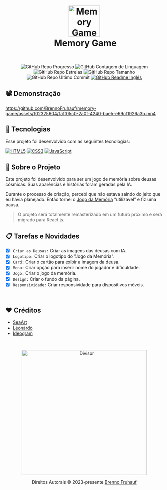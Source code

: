 <h1 align="center">
  <img src="https://github.com/BrennoFruhauf/memory-game/assets/102325604/3714187b-56f8-42b5-b184-56af1b5fad8a" width="100" alt="Memory Game Logo"/></br>
  <img src="" height="30" width="0" alt="" />
  Memory Game
</h1>

</br>

<div align="center">
  
  ![GitHub Repo Progresso](https://img.shields.io/badge/status-em_andamento-_?style=for-the-badge&color=%237e04db)
  ![GitHub Contagem de Linguagem](https://img.shields.io/github/languages/count/brennofruhauf/memory-game?style=for-the-badge&label=Linguagens&color=%230088ff)
  ![GitHub Repo Estrelas](https://img.shields.io/github/stars/brennofruhauf/memory-game?style=for-the-badge&label=Estrelas&color=%23ffff00)
  ![GitHub Repo Tamanho](https://img.shields.io/github/repo-size/brennofruhauf/memory-game?style=for-the-badge&label=Tamanho&color=%23ff0040)
  ![GitHub Repo Último Commit](https://img.shields.io/github/last-commit/brennofruhauf/memory-game?style=for-the-badge&label=Último%20Commit&color=%23ff006b)
  [![GitHub Readme Inglês](https://img.shields.io/badge/%F0%9F%87%BA%F0%9F%87%B8_README-Ingl%C3%AAs-_?style=for-the-badge&color=%23B22334)](https://github.com/BrennoFruhauf/memory-game)
  
</div>

## 📽️ Demonstração

https://github.com/BrennoFruhauf/memory-game/assets/102325604/1a1f05c0-2a0f-4240-bae5-e69c11926a3b.mp4

## 🚀 Tecnologias

Esse projeto foi desenvolvido com as seguintes tecnologias:
<div>

  [![HTML5](https://img.shields.io/badge/html5-%23E34F26.svg?style=for-the-badge&logo=html5&logoColor=white)](https://developer.mozilla.org/pt-BR/docs/Web/HTML)
  [![CSS3](https://img.shields.io/badge/css3-%231572B6.svg?style=for-the-badge&logo=css3&logoColor=white)](https://developer.mozilla.org/pt-BR/docs/Web/CSS)
  [![JavaScript](https://img.shields.io/badge/javascript-%23323330.svg?style=for-the-badge&logo=javascript&logoColor=black&color=%23F7DF1E)](https://developer.mozilla.org/pt-BR/docs/Web/JavaScript)

</div>

## 🎨 Sobre o Projeto

Este projeto foi desenvolvido para ser um jogo de memória sobre deusas cósmicas. Suas aparências e histórias foram geradas pela IA.

Durante o processo de criação, percebi que não estava saindo do jeito que eu havia planejado. Então tornei o [Jogo da Memória](https://brennofruhauf.github.io/memory-game/) “utilizável” e fiz uma pausa.

> O projeto será totalmente remasterizado em um futuro próximo e será migrado para React.js.

## 📋 Tarefas e Novidades

- [X] `Criar as Deusas:` Criar as imagens das deusas com IA.
- [X] `Logotipo:` Criar o logotipo do "Jogo da Memória".
- [X] `Card:` Criar o cartão para exibir a imagem da deusa.
- [X] `Menu:` Criar opção para inserir nome do jogador e dificuldade.
- [X] `Jogo:` Criar o jogo da memória.
- [X] `Design:` Criar o fundo da página.
- [X] `Responsividade:` Criar responsividade para dispositivos móveis.

</br>

## ❤️ Créditos

- [SeaArt](https://www.seaart.ai/)
- [Leonardo](https://app.leonardo.ai/)
- [Ideogram](https://ideogram.ai/)

</br>

<p align="center">
  <img src="https://github.com/BrennoFruhauf/BrennoFruhauf/assets/102325604/d1ddec26-7cd5-4775-8fbc-869045cc3d60" width="400" alt="Divisor" />
</p>
<p align="center">
  Direitos Autorais &copy; 2023-presente <a href="https://github.com/brennofruhauf" target="_blank">Brenno Fruhauf</a>
</p>
